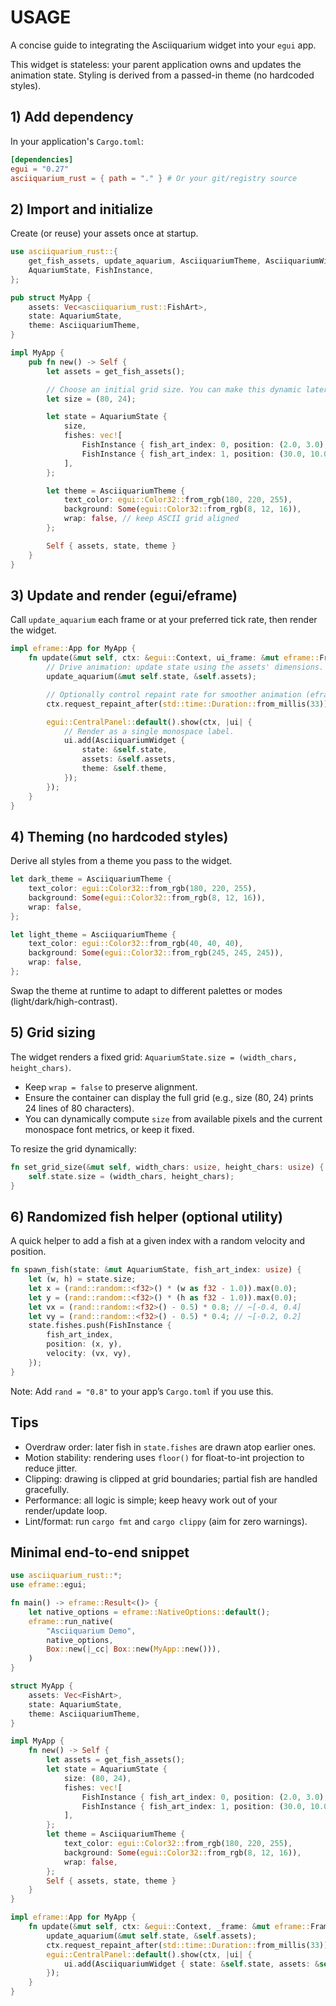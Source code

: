 # USAGE

A concise guide to integrating the Asciiquarium widget into your `egui` app.

This widget is stateless: your parent application owns and updates the animation state. Styling is derived from a passed-in theme (no hardcoded styles).

## 1) Add dependency

In your application's `Cargo.toml`:

```toml
[dependencies]
egui = "0.27"
asciiquarium_rust = { path = "." } # Or your git/registry source
```

## 2) Import and initialize

Create (or reuse) your assets once at startup.

```rust
use asciiquarium_rust::{
    get_fish_assets, update_aquarium, AsciiquariumTheme, AsciiquariumWidget,
    AquariumState, FishInstance,
};

pub struct MyApp {
    assets: Vec<asciiquarium_rust::FishArt>,
    state: AquariumState,
    theme: AsciiquariumTheme,
}

impl MyApp {
    pub fn new() -> Self {
        let assets = get_fish_assets();

        // Choose an initial grid size. You can make this dynamic later.
        let size = (80, 24);

        let state = AquariumState {
            size,
            fishes: vec![
                FishInstance { fish_art_index: 0, position: (2.0, 3.0), velocity: (0.35, 0.0) },
                FishInstance { fish_art_index: 1, position: (30.0, 10.0), velocity: (-0.25, 0.08) },
            ],
        };

        let theme = AsciiquariumTheme {
            text_color: egui::Color32::from_rgb(180, 220, 255),
            background: Some(egui::Color32::from_rgb(8, 12, 16)),
            wrap: false, // keep ASCII grid aligned
        };

        Self { assets, state, theme }
    }
}
```

## 3) Update and render (egui/eframe)

Call `update_aquarium` each frame or at your preferred tick rate, then render the widget.

```rust
impl eframe::App for MyApp {
    fn update(&mut self, ctx: &egui::Context, ui_frame: &mut eframe::Frame) {
        // Drive animation: update state using the assets' dimensions.
        update_aquarium(&mut self.state, &self.assets);

        // Optionally control repaint rate for smoother animation (eframe helper).
        ctx.request_repaint_after(std::time::Duration::from_millis(33));

        egui::CentralPanel::default().show(ctx, |ui| {
            // Render as a single monospace label.
            ui.add(AsciiquariumWidget {
                state: &self.state,
                assets: &self.assets,
                theme: &self.theme,
            });
        });
    }
}
```

## 4) Theming (no hardcoded styles)

Derive all styles from a theme you pass to the widget.

```rust
let dark_theme = AsciiquariumTheme {
    text_color: egui::Color32::from_rgb(180, 220, 255),
    background: Some(egui::Color32::from_rgb(8, 12, 16)),
    wrap: false,
};

let light_theme = AsciiquariumTheme {
    text_color: egui::Color32::from_rgb(40, 40, 40),
    background: Some(egui::Color32::from_rgb(245, 245, 245)),
    wrap: false,
};
```

Swap the theme at runtime to adapt to different palettes or modes (light/dark/high-contrast).

## 5) Grid sizing

The widget renders a fixed grid: `AquariumState.size = (width_chars, height_chars)`.

- Keep `wrap = false` to preserve alignment.
- Ensure the container can display the full grid (e.g., size (80, 24) prints 24 lines of 80 characters).
- You can dynamically compute `size` from available pixels and the current monospace font metrics, or keep it fixed.

To resize the grid dynamically:

```rust
fn set_grid_size(&mut self, width_chars: usize, height_chars: usize) {
    self.state.size = (width_chars, height_chars);
}
```

## 6) Randomized fish helper (optional utility)

A quick helper to add a fish at a given index with a random velocity and position.

```rust
fn spawn_fish(state: &mut AquariumState, fish_art_index: usize) {
    let (w, h) = state.size;
    let x = (rand::random::<f32>() * (w as f32 - 1.0)).max(0.0);
    let y = (rand::random::<f32>() * (h as f32 - 1.0)).max(0.0);
    let vx = (rand::random::<f32>() - 0.5) * 0.8; // ~[-0.4, 0.4]
    let vy = (rand::random::<f32>() - 0.5) * 0.4; // ~[-0.2, 0.2]
    state.fishes.push(FishInstance {
        fish_art_index,
        position: (x, y),
        velocity: (vx, vy),
    });
}
```

Note: Add `rand = "0.8"` to your app’s `Cargo.toml` if you use this.

## Tips

- Overdraw order: later fish in `state.fishes` are drawn atop earlier ones.
- Motion stability: rendering uses `floor()` for float-to-int projection to reduce jitter.
- Clipping: drawing is clipped at grid boundaries; partial fish are handled gracefully.
- Performance: all logic is simple; keep heavy work out of your render/update loop.
- Lint/format: run `cargo fmt` and `cargo clippy` (aim for zero warnings).

## Minimal end-to-end snippet

```rust
use asciiquarium_rust::*;
use eframe::egui;

fn main() -> eframe::Result<()> {
    let native_options = eframe::NativeOptions::default();
    eframe::run_native(
        "Asciiquarium Demo",
        native_options,
        Box::new(|_cc| Box::new(MyApp::new())),
    )
}

struct MyApp {
    assets: Vec<FishArt>,
    state: AquariumState,
    theme: AsciiquariumTheme,
}

impl MyApp {
    fn new() -> Self {
        let assets = get_fish_assets();
        let state = AquariumState {
            size: (80, 24),
            fishes: vec![
                FishInstance { fish_art_index: 0, position: (2.0, 3.0), velocity: (0.35, 0.0) },
                FishInstance { fish_art_index: 1, position: (30.0, 10.0), velocity: (-0.25, 0.08) },
            ],
        };
        let theme = AsciiquariumTheme {
            text_color: egui::Color32::from_rgb(180, 220, 255),
            background: Some(egui::Color32::from_rgb(8, 12, 16)),
            wrap: false,
        };
        Self { assets, state, theme }
    }
}

impl eframe::App for MyApp {
    fn update(&mut self, ctx: &egui::Context, _frame: &mut eframe::Frame) {
        update_aquarium(&mut self.state, &self.assets);
        ctx.request_repaint_after(std::time::Duration::from_millis(33));
        egui::CentralPanel::default().show(ctx, |ui| {
            ui.add(AsciiquariumWidget { state: &self.state, assets: &self.assets, theme: &self.theme });
        });
    }
}
```
